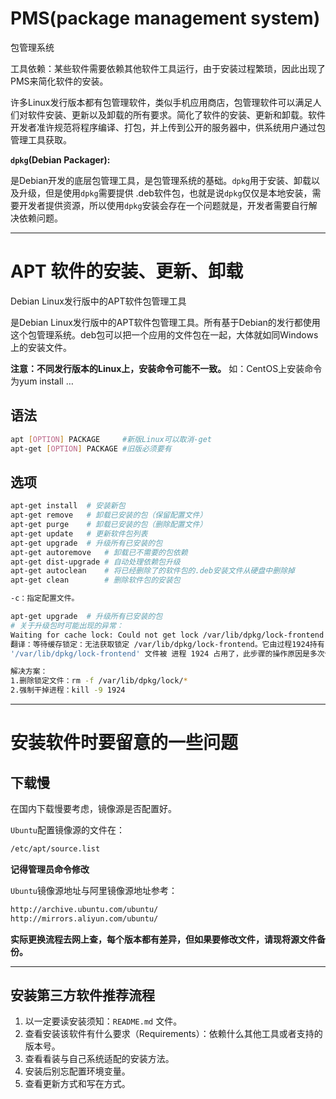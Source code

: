 # PMS(package management system)

包管理系统

工具依赖：某些软件需要依赖其他软件工具运行，由于安装过程繁琐，因此出现了PMS来简化软件的安装。

许多Linux发行版本都有包管理软件，类似手机应用商店，包管理软件可以满足人们对软件安装、更新以及卸载的所有要求。简化了软件的安装、更新和卸载。软件开发者准许规范将程序编译、打包，并上传到公开的服务器中，供系统用户通过包管理工具获取。

**`dpkg`(Debian Packager):**

是Debian开发的底层包管理工具，是包管理系统的基础。`dpkg`用于安装、卸载以及升级，但是使用`dpkg`需要提供 .deb软件包，也就是说`dpkg`仅仅是本地安装，需要开发者提供资源，所以使用`dpkg`安装会存在一个问题就是，开发者需要自行解决依赖问题。



------

# APT 软件的安装、更新、卸载

Debian Linux发行版中的APT软件包管理工具

是Debian Linux发行版中的APT软件包管理工具。所有基于Debian的发行都使用这个包管理系统。deb包可以把一个应用的文件包在一起，大体就如同Windows上的安装文件。

**注意：不同发行版本的Linux上，安装命令可能不一致。**
如：CentOS上安装命令为yum install …

## 语法

```bash
apt [OPTION] PACKAGE     #新版Linux可以取消-get
apt-get [OPTION] PACKAGE #旧版必须要有
```



## 选项

```bash
apt-get install  # 安装新包
apt-get remove   # 卸载已安装的包（保留配置文件）
apt-get purge    # 卸载已安装的包（删除配置文件）
apt-get update   # 更新软件包列表
apt-get upgrade  # 升级所有已安装的包
apt-get autoremove   # 卸载已不需要的包依赖
apt-get dist-upgrade # 自动处理依赖包升级
apt-get autoclean    # 将已经删除了的软件包的.deb安装文件从硬盘中删除掉
apt-get clean        # 删除软件包的安装包

-c：指定配置文件。
```





```bash
apt-get upgrade  # 升级所有已安装的包
# 关于升级包时可能出现的异常：
Waiting for cache lock: Could not get lock /var/lib/dpkg/lock-frontend. It is held by process 1924 
翻译：等待缓存锁定：无法获取锁定 /var/lib/dpkg/lock-frontend。它由过程1924持有
'/var/lib/dpkg/lock-frontend' 文件被 进程 1924 占用了，此步骤的操作原因是多次使用apt -y install 安装某软件导致的请求频繁，进程ps出现多次/卡顿延迟，所以才执行。

解决方案：
1.删除锁定文件：rm -f /var/lib/dpkg/lock/*
2.强制干掉进程：kill -9 1924

```



------



# 安装软件时要留意的一些问题

## 下载慢

在国内下载慢要考虑，镜像源是否配置好。

`Ubuntu`配置镜像源的文件在：

```bash
/etc/apt/source.list
```

 **记得管理员命令修改**

`Ubuntu`镜像源地址与阿里镜像源地址参考：

```bash
http://archive.ubuntu.com/ubuntu/
http://mirrors.aliyun.com/ubuntu/
```

**实际更换流程去网上查，每个版本都有差异，但如果要修改文件，请现将源文件备份。**

------



## 安装第三方软件推荐流程

1. 以一定要读安装须知：`README.md` 文件。
2. 查看安装该软件有什么要求（Requirements）：依赖什么其他工具或者支持的版本号。
3. 查看看装与自己系统适配的安装方法。
4. 安装后别忘配置环境变量。
5. 查看更新方式和写在方式。
